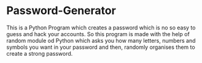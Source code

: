 # Password-Generator
This is a Python Program which creates a password which is no so easy to guess and hack your accounts.
So this program is made with the help of random module od Python which asks you how many letters, numbers and symbols you want in your password and then, randomly organises them to create a strong password.
